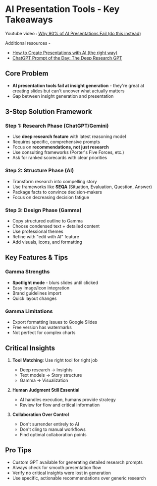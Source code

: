 # AI Presentation Tools - Key Takeaways

Youtube video : [Why 90% of AI Presentations Fail (do this instead)](https://youtu.be/mi2vCsP1oKY?si=T6g9xJww3BuWQAqp)

Additional resources -

- [How to Create Presentations with AI (the right way)](https://www.jeffsu.org/how-to-create-presentations-with-ai-the-right-way/)
- [ChatGPT Prompt of the Day: The Deep Research GPT](https://www.reddit.com/r/ChatGPTPromptGenius/comments/1jbyp7a/chatgpt_prompt_of_the_day_the_deep_research_gpt/)

## Core Problem

- **AI presentation tools fail at insight generation** - they're great at creating slides but can't uncover what actually matters
- Gap between insight generation and presentation

## 3-Step Solution Framework

### Step 1: Research Phase (ChatGPT/Gemini)

- Use **deep research feature** with latest reasoning model
- Requires specific, comprehensive prompts
- Focus on **recommendations, not just research**
- Use consulting frameworks (Porter's Five Forces, etc.)
- Ask for ranked scorecards with clear priorities

### Step 2: Structure Phase (AI)

- Transform research into compelling story
- Use frameworks like **SEQA** (Situation, Evaluation, Question, Answer)
- Package facts to convince decision-makers
- Focus on decreasing decision fatigue

### Step 3: Design Phase (Gamma)

- Copy structured outline to Gamma
- Choose condensed text + detailed content
- Use professional themes
- Refine with "edit with AI" feature
- Add visuals, icons, and formatting

## Key Features & Tips

### Gamma Strengths

- **Spotlight mode** - blurs slides until clicked
- Easy image/icon integration
- Brand guidelines import
- Quick layout changes

### Gamma Limitations

- Export formatting issues to Google Slides
- Free version has watermarks
- Not perfect for complex charts

## Critical Insights

1. **Tool Matching**: Use right tool for right job
   - Deep research → Insights
   - Text models → Story structure
   - Gamma → Visualization

2. **Human Judgment Still Essential**
   - AI handles execution, humans provide strategy
   - Review for flow and critical information

3. **Collaboration Over Control**
   - Don't surrender entirely to AI
   - Don't cling to manual workflows
   - Find optimal collaboration points

## Pro Tips

- Custom GPT available for generating detailed research prompts
- Always check for smooth presentation flow
- Verify no critical insights were lost in generation
- Use specific, actionable recommendations over generic research
